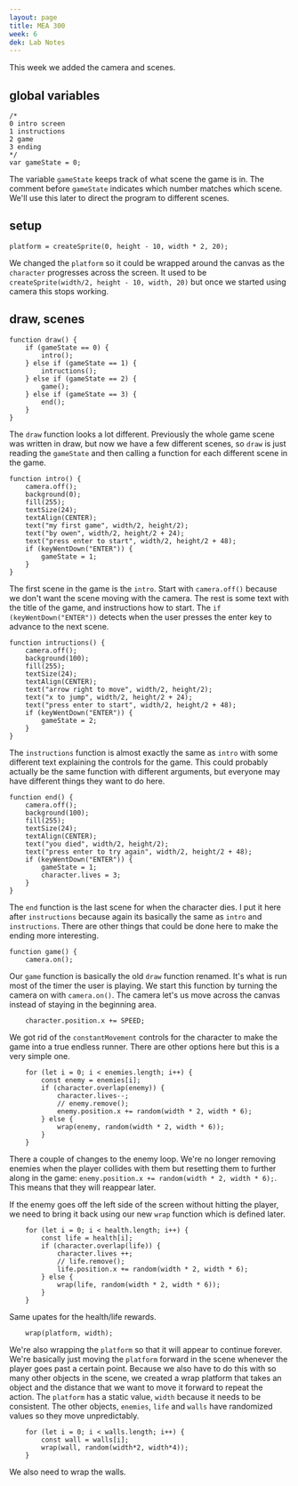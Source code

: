 ```yaml
---
layout: page
title: MEA 300
week: 6
dek: Lab Notes
---
```


This week we added the camera and scenes.

## global variables 

```
/*
0 intro screen
1 instructions
2 game
3 ending
*/
var gameState = 0;
```

The variable `gameState` keeps track of what scene the game is in.  The comment before `gameState` indicates which number matches which scene.  We'll use this later to direct the program to different scenes.

## setup

```
platform = createSprite(0, height - 10, width * 2, 20);
```

We changed the `platform` so it could be wrapped around the canvas as the `character` progresses across the screen.  It used to be `createSprite(width/2, height - 10, width, 20)` but once we started using camera this stops working.

## draw, scenes

```
function draw() {
	if (gameState == 0) {
		intro();
	} else if (gameState == 1) {
		intructions();
	} else if (gameState == 2) {
		game();
	} else if (gameState == 3) {
		end();
	}
}
```

The `draw` function looks a lot different.  Previously the whole game scene was written in draw, but now we have a few different scenes, so `draw` is just reading the `gameState` and then calling a function for each different scene in the game.

```
function intro() {
	camera.off();
	background(0);
	fill(255);
	textSize(24);
	textAlign(CENTER);
	text("my first game", width/2, height/2);
	text("by owen", width/2, height/2 + 24);
	text("press enter to start", width/2, height/2 + 48);
	if (keyWentDown("ENTER")) {
		gameState = 1;
	}
}
```

The first scene in the game is the `intro`.  Start with `camera.off()` because we don't want the scene moving with the camera.  The rest is some text with the title of the game, and instructions how to start.  The `if (keyWentDown("ENTER"))` detects when the user presses the enter key to advance to the next scene.

```
function intructions() {
	camera.off();
	background(100);
	fill(255);
	textSize(24);
	textAlign(CENTER);
	text("arrow right to move", width/2, height/2);
	text("x to jump", width/2, height/2 + 24);
	text("press enter to start", width/2, height/2 + 48);
	if (keyWentDown("ENTER")) {
		gameState = 2;
	}
}
```

The `instructions` function is almost exactly the same as `intro` with some different text explaining the controls for the game.  This could probably actually be the same function with different arguments, but everyone may have different things they want to do here.

```
function end() {
	camera.off();
	background(100);
	fill(255);
	textSize(24);
	textAlign(CENTER);
	text("you died", width/2, height/2);
	text("press enter to try again", width/2, height/2 + 48);
	if (keyWentDown("ENTER")) {
		gameState = 1;
		character.lives = 3;
	}
}
```

The `end` function is the last scene for when the character dies.  I put it here after `instructions` because again its basically the same as `intro` and `instructions`.  There are other things that could be done here to make the ending more interesting.

```
function game() {
	camera.on();
```

Our `game` function is basically the old `draw` function renamed.  It's what is run most of the timer the user is playing.  We start this function by turning the camera on with `camera.on()`.  The camera let's us move across the canvas instead of staying in the beginning area.

```
	character.position.x += SPEED;
```

We got rid of the `constantMovement` controls for the character to make the game into a true endless runner.  There are other options here but this is a very simple one.

```
	for (let i = 0; i < enemies.length; i++) {
		const enemy = enemies[i];
		if (character.overlap(enemy)) {
			character.lives--;
			// enemy.remove();
			enemy.position.x += random(width * 2, width * 6);
		} else {
			wrap(enemy, random(width * 2, width * 6));
		}
	}
```

There a couple of changes to the enemy loop.  We're no longer removing enemies when the player collides with them but resetting them to further along in the game: `enemy.position.x += random(width * 2, width * 6);`.  This means that they will reappear later.

If the enemy goes off the left side of the screen without hitting the player, we need to bring it back using our new `wrap` function which is defined later.

```
	for (let i = 0; i < health.length; i++) {
		const life = health[i];
		if (character.overlap(life)) {
			character.lives ++;
			// life.remove(); 
			life.position.x += random(width * 2, width * 6);
		} else {
			wrap(life, random(width * 2, width * 6));
		}
	}
```

Same upates for the health/life rewards.

```
	wrap(platform, width);
```

We're also wrapping the `platform` so that it will appear to continue forever.  We're basically just moving the `platform` forward in the scene whenever the player goes past a certain point.  Because we also have to do this with so many other objects in the scene, we created a wrap platform that takes an object and the distance that we want to move it forward to repeat the action.  The `platform` has a static value, `width` because it needs to be consistent.  The other objects, `enemies`, `life` and `walls` have randomized values so they move unpredictably.

```
	for (let i = 0; i < walls.length; i++) {
		const wall = walls[i];
		wrap(wall, random(width*2, width*4));
	}
```

We also need to wrap the walls.

